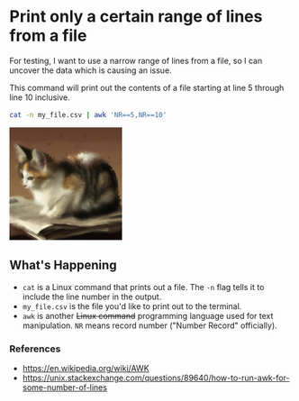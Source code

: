 # Print only a certain range of lines from a file

For testing, I want to use a narrow range of lines from a file, so I can uncover the data which is causing an issue.

This command will print out the contents of a file starting at line 5 through line 10 inclusive. 

```bash
cat -n my_file.csv | awk 'NR==5,NR==10'
```
<img src="cat.png" alt="Cat resting on a newspaper" width="200" height="200" />


## What's Happening
* `cat` is a Linux command that prints out a file. The `-n` flag tells it to include the line number in the output.  
* `my_file.csv` is the file you'd like to print out to the terminal.  
* `awk` is another ~~Linux command~~ programming language used for text manipulation. `NR` means record number ("Number Record" officially). 



### References
* https://en.wikipedia.org/wiki/AWK
* https://unix.stackexchange.com/questions/89640/how-to-run-awk-for-some-number-of-lines